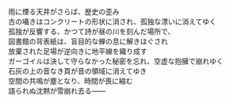 雨に煙る天井がさらば、歴史の歪み  
古の囁きはコンクリートの形状に消され、孤独な漂いに消えてゆく  
孤独が反響する、かつて詩が昼の川を刻んだ場所で、  
図書館の背表紙は、盲目的な蝉の息に解きほぐされ  
放棄された足場が逆向きに地平線を織り成す  
ガーゴイルは決して守らなかった秘密を忘れ、空虚な抱擁で崩れゆく  
石灰の上の音なき頁が音の領域に消えてゆき  
空間の共鳴が塵となり、時間が喪に縮む  
語られぬ沈黙が雪崩れ去る——